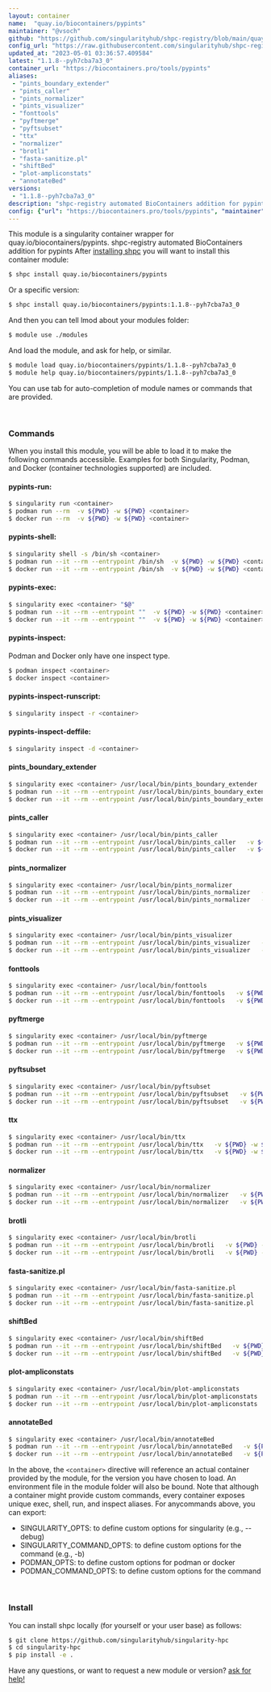 ```yaml
---
layout: container
name:  "quay.io/biocontainers/pypints"
maintainer: "@vsoch"
github: "https://github.com/singularityhub/shpc-registry/blob/main/quay.io/biocontainers/pypints/container.yaml"
config_url: "https://raw.githubusercontent.com/singularityhub/shpc-registry/main/quay.io/biocontainers/pypints/container.yaml"
updated_at: "2023-05-01 03:36:57.409584"
latest: "1.1.8--pyh7cba7a3_0"
container_url: "https://biocontainers.pro/tools/pypints"
aliases:
 - "pints_boundary_extender"
 - "pints_caller"
 - "pints_normalizer"
 - "pints_visualizer"
 - "fonttools"
 - "pyftmerge"
 - "pyftsubset"
 - "ttx"
 - "normalizer"
 - "brotli"
 - "fasta-sanitize.pl"
 - "shiftBed"
 - "plot-ampliconstats"
 - "annotateBed"
versions:
 - "1.1.8--pyh7cba7a3_0"
description: "shpc-registry automated BioContainers addition for pypints"
config: {"url": "https://biocontainers.pro/tools/pypints", "maintainer": "@vsoch", "description": "shpc-registry automated BioContainers addition for pypints", "latest": {"1.1.8--pyh7cba7a3_0": "sha256:c2a0f88405540b7849707f7ed898c142eabadcb4fd666c45315c497a79fa6b44"}, "tags": {"1.1.8--pyh7cba7a3_0": "sha256:c2a0f88405540b7849707f7ed898c142eabadcb4fd666c45315c497a79fa6b44"}, "docker": "quay.io/biocontainers/pypints", "aliases": {"pints_boundary_extender": "/usr/local/bin/pints_boundary_extender", "pints_caller": "/usr/local/bin/pints_caller", "pints_normalizer": "/usr/local/bin/pints_normalizer", "pints_visualizer": "/usr/local/bin/pints_visualizer", "fonttools": "/usr/local/bin/fonttools", "pyftmerge": "/usr/local/bin/pyftmerge", "pyftsubset": "/usr/local/bin/pyftsubset", "ttx": "/usr/local/bin/ttx", "normalizer": "/usr/local/bin/normalizer", "brotli": "/usr/local/bin/brotli", "fasta-sanitize.pl": "/usr/local/bin/fasta-sanitize.pl", "shiftBed": "/usr/local/bin/shiftBed", "plot-ampliconstats": "/usr/local/bin/plot-ampliconstats", "annotateBed": "/usr/local/bin/annotateBed"}}
---
```


This module is a singularity container wrapper for quay.io/biocontainers/pypints.
shpc-registry automated BioContainers addition for pypints
After [installing shpc](#install) you will want to install this container module:


```bash
$ shpc install quay.io/biocontainers/pypints
```

Or a specific version:

```bash
$ shpc install quay.io/biocontainers/pypints:1.1.8--pyh7cba7a3_0
```

And then you can tell lmod about your modules folder:

```bash
$ module use ./modules
```

And load the module, and ask for help, or similar.

```bash
$ module load quay.io/biocontainers/pypints/1.1.8--pyh7cba7a3_0
$ module help quay.io/biocontainers/pypints/1.1.8--pyh7cba7a3_0
```

You can use tab for auto-completion of module names or commands that are provided.

<br>

### Commands

When you install this module, you will be able to load it to make the following commands accessible.
Examples for both Singularity, Podman, and Docker (container technologies supported) are included.

#### pypints-run:

```bash
$ singularity run <container>
$ podman run --rm  -v ${PWD} -w ${PWD} <container>
$ docker run --rm  -v ${PWD} -w ${PWD} <container>
```

#### pypints-shell:

```bash
$ singularity shell -s /bin/sh <container>
$ podman run --it --rm --entrypoint /bin/sh  -v ${PWD} -w ${PWD} <container>
$ docker run --it --rm --entrypoint /bin/sh  -v ${PWD} -w ${PWD} <container>
```

#### pypints-exec:

```bash
$ singularity exec <container> "$@"
$ podman run --it --rm --entrypoint ""  -v ${PWD} -w ${PWD} <container> "$@"
$ docker run --it --rm --entrypoint ""  -v ${PWD} -w ${PWD} <container> "$@"
```

#### pypints-inspect:

Podman and Docker only have one inspect type.

```bash
$ podman inspect <container>
$ docker inspect <container>
```

#### pypints-inspect-runscript:

```bash
$ singularity inspect -r <container>
```

#### pypints-inspect-deffile:

```bash
$ singularity inspect -d <container>
```


#### pints_boundary_extender

```bash
$ singularity exec <container> /usr/local/bin/pints_boundary_extender
$ podman run --it --rm --entrypoint /usr/local/bin/pints_boundary_extender   -v ${PWD} -w ${PWD} <container> -c " $@"
$ docker run --it --rm --entrypoint /usr/local/bin/pints_boundary_extender   -v ${PWD} -w ${PWD} <container> -c " $@"
```


#### pints_caller

```bash
$ singularity exec <container> /usr/local/bin/pints_caller
$ podman run --it --rm --entrypoint /usr/local/bin/pints_caller   -v ${PWD} -w ${PWD} <container> -c " $@"
$ docker run --it --rm --entrypoint /usr/local/bin/pints_caller   -v ${PWD} -w ${PWD} <container> -c " $@"
```


#### pints_normalizer

```bash
$ singularity exec <container> /usr/local/bin/pints_normalizer
$ podman run --it --rm --entrypoint /usr/local/bin/pints_normalizer   -v ${PWD} -w ${PWD} <container> -c " $@"
$ docker run --it --rm --entrypoint /usr/local/bin/pints_normalizer   -v ${PWD} -w ${PWD} <container> -c " $@"
```


#### pints_visualizer

```bash
$ singularity exec <container> /usr/local/bin/pints_visualizer
$ podman run --it --rm --entrypoint /usr/local/bin/pints_visualizer   -v ${PWD} -w ${PWD} <container> -c " $@"
$ docker run --it --rm --entrypoint /usr/local/bin/pints_visualizer   -v ${PWD} -w ${PWD} <container> -c " $@"
```


#### fonttools

```bash
$ singularity exec <container> /usr/local/bin/fonttools
$ podman run --it --rm --entrypoint /usr/local/bin/fonttools   -v ${PWD} -w ${PWD} <container> -c " $@"
$ docker run --it --rm --entrypoint /usr/local/bin/fonttools   -v ${PWD} -w ${PWD} <container> -c " $@"
```


#### pyftmerge

```bash
$ singularity exec <container> /usr/local/bin/pyftmerge
$ podman run --it --rm --entrypoint /usr/local/bin/pyftmerge   -v ${PWD} -w ${PWD} <container> -c " $@"
$ docker run --it --rm --entrypoint /usr/local/bin/pyftmerge   -v ${PWD} -w ${PWD} <container> -c " $@"
```


#### pyftsubset

```bash
$ singularity exec <container> /usr/local/bin/pyftsubset
$ podman run --it --rm --entrypoint /usr/local/bin/pyftsubset   -v ${PWD} -w ${PWD} <container> -c " $@"
$ docker run --it --rm --entrypoint /usr/local/bin/pyftsubset   -v ${PWD} -w ${PWD} <container> -c " $@"
```


#### ttx

```bash
$ singularity exec <container> /usr/local/bin/ttx
$ podman run --it --rm --entrypoint /usr/local/bin/ttx   -v ${PWD} -w ${PWD} <container> -c " $@"
$ docker run --it --rm --entrypoint /usr/local/bin/ttx   -v ${PWD} -w ${PWD} <container> -c " $@"
```


#### normalizer

```bash
$ singularity exec <container> /usr/local/bin/normalizer
$ podman run --it --rm --entrypoint /usr/local/bin/normalizer   -v ${PWD} -w ${PWD} <container> -c " $@"
$ docker run --it --rm --entrypoint /usr/local/bin/normalizer   -v ${PWD} -w ${PWD} <container> -c " $@"
```


#### brotli

```bash
$ singularity exec <container> /usr/local/bin/brotli
$ podman run --it --rm --entrypoint /usr/local/bin/brotli   -v ${PWD} -w ${PWD} <container> -c " $@"
$ docker run --it --rm --entrypoint /usr/local/bin/brotli   -v ${PWD} -w ${PWD} <container> -c " $@"
```


#### fasta-sanitize.pl

```bash
$ singularity exec <container> /usr/local/bin/fasta-sanitize.pl
$ podman run --it --rm --entrypoint /usr/local/bin/fasta-sanitize.pl   -v ${PWD} -w ${PWD} <container> -c " $@"
$ docker run --it --rm --entrypoint /usr/local/bin/fasta-sanitize.pl   -v ${PWD} -w ${PWD} <container> -c " $@"
```


#### shiftBed

```bash
$ singularity exec <container> /usr/local/bin/shiftBed
$ podman run --it --rm --entrypoint /usr/local/bin/shiftBed   -v ${PWD} -w ${PWD} <container> -c " $@"
$ docker run --it --rm --entrypoint /usr/local/bin/shiftBed   -v ${PWD} -w ${PWD} <container> -c " $@"
```


#### plot-ampliconstats

```bash
$ singularity exec <container> /usr/local/bin/plot-ampliconstats
$ podman run --it --rm --entrypoint /usr/local/bin/plot-ampliconstats   -v ${PWD} -w ${PWD} <container> -c " $@"
$ docker run --it --rm --entrypoint /usr/local/bin/plot-ampliconstats   -v ${PWD} -w ${PWD} <container> -c " $@"
```


#### annotateBed

```bash
$ singularity exec <container> /usr/local/bin/annotateBed
$ podman run --it --rm --entrypoint /usr/local/bin/annotateBed   -v ${PWD} -w ${PWD} <container> -c " $@"
$ docker run --it --rm --entrypoint /usr/local/bin/annotateBed   -v ${PWD} -w ${PWD} <container> -c " $@"
```



In the above, the `<container>` directive will reference an actual container provided
by the module, for the version you have chosen to load. An environment file in the
module folder will also be bound. Note that although a container
might provide custom commands, every container exposes unique exec, shell, run, and
inspect aliases. For anycommands above, you can export:

 - SINGULARITY_OPTS: to define custom options for singularity (e.g., --debug)
 - SINGULARITY_COMMAND_OPTS: to define custom options for the command (e.g., -b)
 - PODMAN_OPTS: to define custom options for podman or docker
 - PODMAN_COMMAND_OPTS: to define custom options for the command

<br>

### Install

You can install shpc locally (for yourself or your user base) as follows:

```bash
$ git clone https://github.com/singularityhub/singularity-hpc
$ cd singularity-hpc
$ pip install -e .
```

Have any questions, or want to request a new module or version? [ask for help!](https://github.com/singularityhub/singularity-hpc/issues)